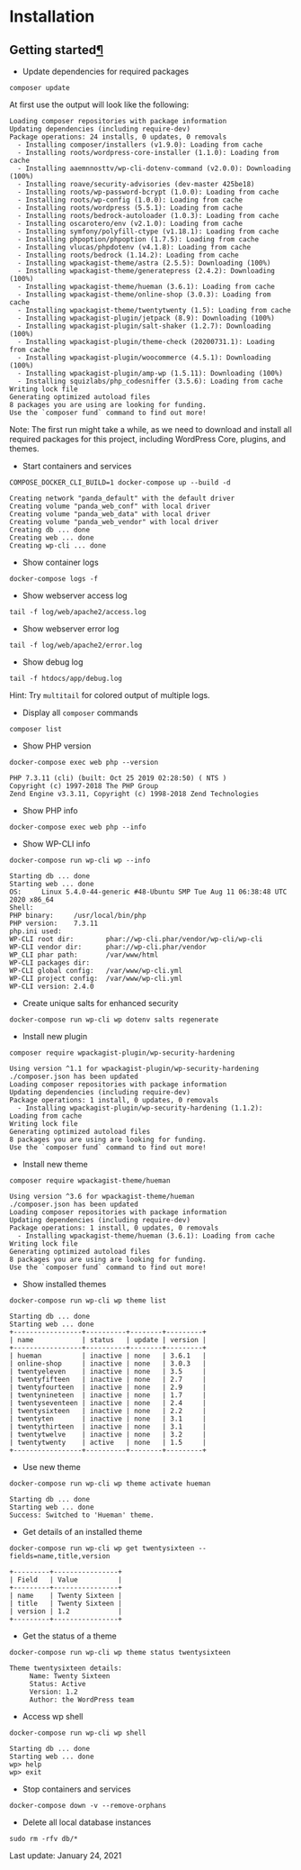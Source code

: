 # Installation

## Getting started[¶](installation.md#getting-started) <a id="getting-started"></a>

* Update dependencies for required packages

`composer update`

At first use the output will look like the following:

```text
Loading composer repositories with package information
Updating dependencies (including require-dev)
Package operations: 24 installs, 0 updates, 0 removals
  - Installing composer/installers (v1.9.0): Loading from cache
  - Installing roots/wordpress-core-installer (1.1.0): Loading from cache
  - Installing aaemnnosttv/wp-cli-dotenv-command (v2.0.0): Downloading (100%)
  - Installing roave/security-advisories (dev-master 425be18)
  - Installing roots/wp-password-bcrypt (1.0.0): Loading from cache
  - Installing roots/wp-config (1.0.0): Loading from cache
  - Installing roots/wordpress (5.5.1): Loading from cache
  - Installing roots/bedrock-autoloader (1.0.3): Loading from cache
  - Installing oscarotero/env (v2.1.0): Loading from cache
  - Installing symfony/polyfill-ctype (v1.18.1): Loading from cache
  - Installing phpoption/phpoption (1.7.5): Loading from cache
  - Installing vlucas/phpdotenv (v4.1.8): Loading from cache
  - Installing roots/bedrock (1.14.2): Loading from cache
  - Installing wpackagist-theme/astra (2.5.5): Downloading (100%)
  - Installing wpackagist-theme/generatepress (2.4.2): Downloading (100%)
  - Installing wpackagist-theme/hueman (3.6.1): Loading from cache
  - Installing wpackagist-theme/online-shop (3.0.3): Loading from cache
  - Installing wpackagist-theme/twentytwenty (1.5): Loading from cache
  - Installing wpackagist-plugin/jetpack (8.9): Downloading (100%)
  - Installing wpackagist-plugin/salt-shaker (1.2.7): Downloading (100%)
  - Installing wpackagist-plugin/theme-check (20200731.1): Loading from cache
  - Installing wpackagist-plugin/woocommerce (4.5.1): Downloading (100%)
  - Installing wpackagist-plugin/amp-wp (1.5.11): Downloading (100%)
  - Installing squizlabs/php_codesniffer (3.5.6): Loading from cache
Writing lock file
Generating optimized autoload files
8 packages you are using are looking for funding.
Use the `composer fund` command to find out more!
```

Note: The first run might take a while, as we need to download and install all required packages for this project, including WordPress Core, plugins, and themes.

* Start containers and services

`COMPOSE_DOCKER_CLI_BUILD=1 docker-compose up --build -d`

```text
Creating network "panda_default" with the default driver
Creating volume "panda_web_conf" with local driver
Creating volume "panda_web_data" with local driver
Creating volume "panda_web_vendor" with local driver
Creating db ... done
Creating web ... done
Creating wp-cli ... done
```

* Show container logs

`docker-compose logs -f`

* Show webserver access log

`tail -f log/web/apache2/access.log`

* Show webserver error log

`tail -f log/web/apache2/error.log`

* Show debug log

`tail -f htdocs/app/debug.log`

Hint: Try `multitail` for colored output of multiple logs.

* Display all `composer` commands

`composer list`

* Show PHP version

`docker-compose exec web php --version`

```text
PHP 7.3.11 (cli) (built: Oct 25 2019 02:28:50) ( NTS )
Copyright (c) 1997-2018 The PHP Group
Zend Engine v3.3.11, Copyright (c) 1998-2018 Zend Technologies
```

* Show PHP info

`docker-compose exec web php --info`

* Show WP-CLI info

`docker-compose run wp-cli wp --info`

```text
Starting db ... done
Starting web ... done
OS:     Linux 5.4.0-44-generic #48-Ubuntu SMP Tue Aug 11 06:38:48 UTC 2020 x86_64
Shell:
PHP binary:     /usr/local/bin/php
PHP version:    7.3.11
php.ini used:
WP-CLI root dir:        phar://wp-cli.phar/vendor/wp-cli/wp-cli
WP-CLI vendor dir:      phar://wp-cli.phar/vendor
WP_CLI phar path:       /var/www/html
WP-CLI packages dir:
WP-CLI global config:   /var/www/wp-cli.yml
WP-CLI project config:  /var/www/wp-cli.yml
WP-CLI version: 2.4.0
```

* Create unique salts for enhanced security

`docker-compose run wp-cli wp dotenv salts regenerate`

* Install new plugin

`composer require wpackagist-plugin/wp-security-hardening`

```text
Using version ^1.1 for wpackagist-plugin/wp-security-hardening
./composer.json has been updated
Loading composer repositories with package information
Updating dependencies (including require-dev)
Package operations: 1 install, 0 updates, 0 removals
  - Installing wpackagist-plugin/wp-security-hardening (1.1.2): Loading from cache
Writing lock file
Generating optimized autoload files
8 packages you are using are looking for funding.
Use the `composer fund` command to find out more!
```

* Install new theme

`composer require wpackagist-theme/hueman`

```text
Using version ^3.6 for wpackagist-theme/hueman
./composer.json has been updated
Loading composer repositories with package information
Updating dependencies (including require-dev)
Package operations: 1 install, 0 updates, 0 removals
  - Installing wpackagist-theme/hueman (3.6.1): Loading from cache
Writing lock file
Generating optimized autoload files
8 packages you are using are looking for funding.
Use the `composer fund` command to find out more!
```

* Show installed themes

`docker-compose run wp-cli wp theme list`

```text
Starting db ... done
Starting web ... done
+-----------------+----------+--------+---------+
| name            | status   | update | version |
+-----------------+----------+--------+---------+
| hueman          | inactive | none   | 3.6.1   |
| online-shop     | inactive | none   | 3.0.3   |
| twentyeleven    | inactive | none   | 3.5     |
| twentyfifteen   | inactive | none   | 2.7     |
| twentyfourteen  | inactive | none   | 2.9     |
| twentynineteen  | inactive | none   | 1.7     |
| twentyseventeen | inactive | none   | 2.4     |
| twentysixteen   | inactive | none   | 2.2     |
| twentyten       | inactive | none   | 3.1     |
| twentythirteen  | inactive | none   | 3.1     |
| twentytwelve    | inactive | none   | 3.2     |
| twentytwenty    | active   | none   | 1.5     |
+-----------------+----------+--------+---------+
```

* Use new theme

`docker-compose run wp-cli wp theme activate hueman`

```text
Starting db ... done
Starting web ... done
Success: Switched to 'Hueman' theme.
```

* Get details of an installed theme

`docker-compose run wp-cli wp get twentysixteen --fields=name,title,version`

```text
+---------+----------------+
| Field   | Value          |
+---------+----------------+
| name    | Twenty Sixteen |
| title   | Twenty Sixteen |
| version | 1.2            |
+---------+----------------+
```

* Get the status of a theme

`docker-compose run wp-cli wp theme status twentysixteen`

```text
Theme twentysixteen details:
     Name: Twenty Sixteen
     Status: Active
     Version: 1.2
     Author: the WordPress team
```

* Access wp shell

`docker-compose run wp-cli wp shell`

```text
Starting db ... done
Starting web ... done
wp> help
wp> exit
```

* Stop containers and services

`docker-compose down -v --remove-orphans`

* Delete all local database instances

`sudo rm -rfv db/*`

 Last update: January 24, 2021

